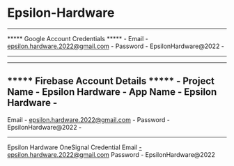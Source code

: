 # Epsilon-Hardware

- - - - - - - - - - - - - - - - - - - - - -
***** Google Account Credentials *****    -
Email - epsilon.hardware.2022@gmail.com   -
Password - EpsilonHardware@2022           -
- - - - - - - - - - - - - - - - - - - - - -
- - - - - - - - - - - - - - - - - - - - - -
***** Firebase Account Details *****      -
Project Name - Epsilon Hardware           -
App Name - Epsilon Hardware               -
-
Email - epsilon.hardware.2022@gmail.com   -
Password - EpsilonHardware@2022           -
- - - - - - - - - - - - - - - - - - - - - -

Epsilon Hardware
OneSignal Credential
Email -epsilon.hardware.2022@gmail.com
Password - EpsilonHardware@2022